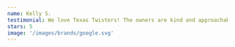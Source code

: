 ```yaml
---
name: Kelly S.
testimonial: We love Texas Twisters! The owners are kind and approachable. It’s a fun and safe environment to learn and practice new skills.
stars: 5
image: '/images/brands/google.svg'
---
```

